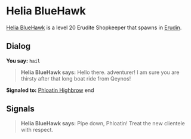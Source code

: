 # Helia BlueHawk



[Helia BlueHawk](/npc/24067) is a level 20 Erudite Shopkeeper that spawns in [Erudin](/zone/24).



## Dialog

**You say:** `hail`



>**Helia BlueHawk says:** Hello there. adventurer! I am sure you are thirsty after that long boat ride from Qeynos!


**Signaled to:**  [Phloatin Highbrow](/npc/24039)
end



## Signals

>**Helia BlueHawk says:** Pipe down, Phloatin! Treat the new clientele with respect.

